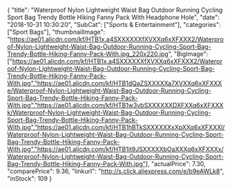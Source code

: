 {
	"title": "Waterproof Nylon Lightweight Waist Bag Outdoor Running Cycling Sport Bag Trendy Bottle Hiking Fanny Pack With Headphone Hole",
	"date": "2018-10-31 10:30:20",
	"SubCat": ["Sports & Entertainment"],
	"categories": ["Sport Bags"],
	"thumbnailImage": "https://ae01.alicdn.com/kf/HTB1x.a4SXXXXXXfXVXXq6xXFXXX2/Waterproof-Nylon-Lightweight-Waist-Bag-Outdoor-Running-Cycling-Sport-Bag-Trendy-Bottle-Hiking-Fanny-Pack-With.jpg_220x220.jpg",
	"BigImage": ["https://ae01.alicdn.com/kf/HTB1x.a4SXXXXXXfXVXXq6xXFXXX2/Waterproof-Nylon-Lightweight-Waist-Bag-Outdoor-Running-Cycling-Sport-Bag-Trendy-Bottle-Hiking-Fanny-Pack-With.jpg","https://ae01.alicdn.com/kf/HTB1dQaZSXXXXXa7XVXXq6xXFXXXe/Waterproof-Nylon-Lightweight-Waist-Bag-Outdoor-Running-Cycling-Sport-Bag-Trendy-Bottle-Hiking-Fanny-Pack-With.jpg","https://ae01.alicdn.com/kf/HTB1w3vbSXXXXXXDXFXXq6xXFXXXk/Waterproof-Nylon-Lightweight-Waist-Bag-Outdoor-Running-Cycling-Sport-Bag-Trendy-Bottle-Hiking-Fanny-Pack-With.jpg","https://ae01.alicdn.com/kf/HTB1hBTkSXXXXXXxXpXXq6xXFXXXl/Waterproof-Nylon-Lightweight-Waist-Bag-Outdoor-Running-Cycling-Sport-Bag-Trendy-Bottle-Hiking-Fanny-Pack-With.jpg","https://ae01.alicdn.com/kf/HTB1it9JSXXXXXbOaXXXq6xXFXXXx/Waterproof-Nylon-Lightweight-Waist-Bag-Outdoor-Running-Cycling-Sport-Bag-Trendy-Bottle-Hiking-Fanny-Pack-With.jpg"],
	"actualPrice": 7.30,
	"comparePrice": 9.36,
	"linkurl": "http://s.click.aliexpress.com/e/b9eAWLk8",
	"inStock": 109
}
